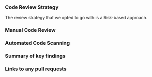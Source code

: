 ### Code Review Strategy 
The review strategy that we opted to go with is a Risk-based approach.

### Manual Code Review
### Automated Code Scanning 
### Summary of key findings
### Links to any pull requests
